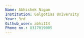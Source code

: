 ```yaml
---
Name: Abhishek Nigam
Institution: Galgotias University
Year: 3rd
Github_user: abhi114
Phone no.: 8317019005
---
```

